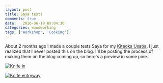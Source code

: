 ```yaml
---
layout: post
title: Saya tests
comments: true
date:   2016-06-19_09:04:30 
categories: woodworking
tags: ['Workshop', 'Cooking']
---
```


About 2 months ago I made a couple tests Saya for my [Kitaoka Usaba](http://www.chefknivestogo.com/kitaslkn18.html). I just realized that I never posted this on the blog. I'll be posting the process of making them on the blog coming up, so here's a preview in some pine.

[![Knife in](/assets/Saya/Thumbnails/PreviewKnifeIn.jpg)](/assets/Saya/PreviewKnifeIn.jpg)

[![Knife entryway](/assets/Saya/Thumbnails/PreviewEntry.jpg)](/assets/Saya/PreviewEntry.jpg)

